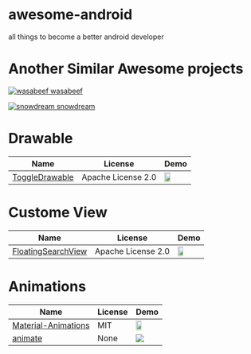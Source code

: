 # awesome-android
all things to become a better android developer

# Another Similar Awesome projects
[![wasabeef](https://avatars0.githubusercontent.com/u/1833474?v=3&s=32) wasabeef](https://github.com/wasabeef/awesome-android-ui)

[![snowdream](https://avatars3.githubusercontent.com/u/737958?v=3&s=32) snowdream](https://github.com/snowdream/awesome-android)


Drawable
========
Name | License | Demo
-----|---------|-----
[ToggleDrawable](https://github.com/renaudcerrato/ToggleDrawable) | Apache License 2.0 | <img src="https://github.com/renaudcerrato/ToggleDrawable/raw/master/artworks/toggle.gif" width="50%">

Custome View
============
Name | License | Demo
-----|---------|-----
[FloatingSearchView](https://github.com/renaudcerrato/FloatingSearchView) | Apache License 2.0 | <img src="https://github.com/renaudcerrato/FloatingSearchView/raw/master/assets/demo.gif" width="50%" >


Animations
==========
Name | License | Demo
-----|---------|-----
[Material-Animations](https://github.com/lgvalle/Material-Animations) | MIT | <img src="https://raw.githubusercontent.com/lgvalle/Material-Animations/master/screenshots/transition_fade.gif" width="50%" >
[animate](https://github.com/hitherejoe/animate) | None | <img src="https://raw.githubusercontent.com/hitherejoe/animate/master/images/web.png">
